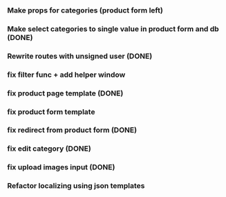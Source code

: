 ### Make props for categories (product form left)

### Make select categories to single value in product form and db (DONE)

### Rewrite routes with unsigned user (DONE)

### fix filter func + add helper window

### fix product page template (DONE)

### fix product form template

### fix redirect from product form (DONE)

### fix edit category (DONE)

### fix upload images input (DONE)

### Refactor localizing using json templates

